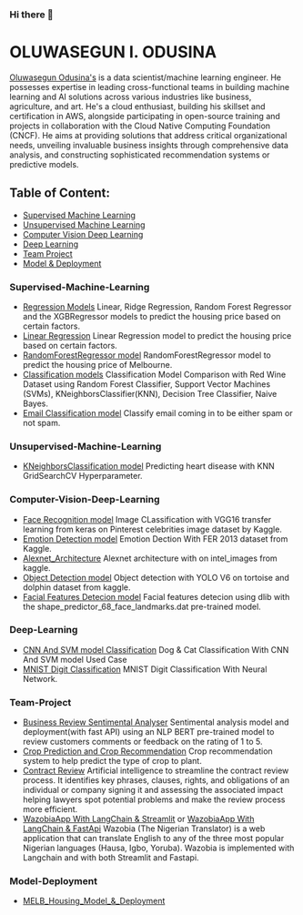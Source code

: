 ### Hi there 👋

# OLUWASEGUN I. ODUSINA

[Oluwasegun Odusina's](https://www.linkedin.com/in/odusinaoluwasegun/) is a data scientist/machine learning engineer. He possesses expertise in leading cross-functional teams in building machine learning and AI solutions across various industries like business, agriculture, and art. He's a cloud enthusiast, building his skillset and certification in AWS, alongside participating in open-source training and projects in collaboration with the Cloud Native Computing Foundation (CNCF).
He aims at providing solutions that address critical organizational needs, unveiling invaluable business insights through comprehensive data analysis, and constructing sophisticated  recommendation systems or predictive models.

## Table of Content:

- [Supervised Machine Learning](#Supervised-Machine-Learning)
- [Unsupervised Machine Learning](#Unsupervised-Machine-Learning)
- [Computer Vision Deep Learning](#Computer-Vision-Deep-Learning)
- [Deep Learning](#Deep-Learning)
- [Team Project](#Team-Project)
- [Model & Deployment](#Model-Deployment)


### Supervised-Machine-Learning

- [Regression Models](https://github.com/OSegun/Zummit-Africa-ML-AL-Projects/blob/main/ZA01b_RegressionModels_HousePricing.ipynb) Linear, Ridge Regression, Random Forest Regressor and the XGBRegressor models to predict the housing price based on certain factors.
- [Linear Regression](https://github.com/OSegun/Zummit-Africa-ML-AL-Projects/blob/main/ZA01_LinearRegression_HousePricing.ipynb) Linear Regression model to predict the housing price based on certain factors.
- [RandomForestRegressor model](https://github.com/OSegun/Zummit-Africa-ML-AL-Projects/blob/main/ZA02_RandomForestRegressor_MelB.ipynb) RandomForestRegressor model to predict the housing price of Melbourne.
- [Classification models](https://github.com/OSegun/Zummit-Africa-ML-AL-Projects/blob/main/Red_Wine_Dataset_Comparison_With_RFC_SVM_KNN_DTC_NB_Models.ipynb) Classification Model Comparison with Red Wine Dataset using Random Forest Classifier, Support Vector Machines (SVMs), KNeighborsClassifier(KNN), Decision Tree Classifier, Naive Bayes.
- [Email Classification model](https://github.com/OSegun/Zummit-Africa-ML-AL-Projects/blob/main/Email_Classification_With_LGR_TFD.ipynb) Classify email coming in to be either spam or not spam.

### Unsupervised-Machine-Learning
- [KNeighborsClassification model](https://github.com/OSegun/Zummit-Africa-ML-AL-Projects/blob/main/Heart_Disease_With_KNN_GridSearchCV_Hyperparameter.ipynb) Predicting heart disease with KNN GridSearchCV Hyperparameter.

### Computer-Vision-Deep-Learning
- [Face Recognition model](https://github.com/OSegun/Zummit-Africa-ML-AL-Projects/blob/main/Face_Recognition_with_CNN_Transfer_Learning.ipynb) Image CLassification with VGG16 transfer learning from keras on Pinterest celebrities image dataset by Kaggle.
- [Emotion Detection model](https://github.com/OSegun/Zummit-Africa-ML-AL-Projects/blob/main/DL_Emotion_Dectection_With_FER_Dataset.ipynb) Emotion Dection With FER 2013 dataset from Kaggle.
- [Alexnet_Architecture](https://github.com/OSegun/Zummit-Africa-ML-AL-Projects/blob/main/alexnet_architecture_with_intel_image.py) Alexnet architecture with on intel_images from kaggle.
- [Object Detection model](https://github.com/OSegun/Zummit-Africa-ML-AL-Projects/blob/main/DL_Object_Detection_With_YOLO_V6.ipynb) Object detection with YOLO V6 on tortoise and dolphin dataset from kaggle.
- [Facial Features Detecion model](https://github.com/OSegun/Zummit-Africa-ML-AL-Projects/blob/main/DL_Facial_Features_Detection_Using_Dlib.ipynb) Facial features detecion using dlib with the shape_predictor_68_face_landmarks.dat pre-trained model.

### Deep-Learning
- [CNN And SVM model Classification](https://github.com/OSegun/Zummit-Africa-ML-AL-Projects/blob/main/Dog_%26_Cat_Image_Classifier_With_SVM.ipynb) Dog & Cat Classification With CNN And SVM model Used Case
- [MNIST Digit Classification](https://github.com/OSegun/Zummit-Africa-ML-AL-Projects/blob/main/ZA03_MNIST%20Digit%20Classification%20With%20Neural%20Network.ipynb) MNIST Digit Classification With Neural Network.

### Team-Project
- [Business Review Sentimental Analyser](https://github.com/OSegun/Zummit-Africa-ML-AL-Projects/tree/main/Business%20Review%20Sentimental%20Analyser%20model%20and%20deployment) Sentimental analysis model and deployment(with fast API) using an NLP BERT pre-trained model to review customers comments or feedback on the rating of 1 to 5.
- [Crop Prediction and Crop Recommendation](https://github.com/Zummit-Africa-Inc/Crop-Yield-Prediction/tree/main/results/Crop-Recommendation) Crop recommendation system to help predict the type of crop to plant.
- [Contract Review](https://github.com/OSegun/Contract_Review) Artificial intelligence to streamline the contract review process. It identifies key phrases, clauses, rights, and obligations of an individual or company signing it and assessing the associated impact helping lawyers spot potential problems and make the review process more efficient.
- [WazobiaApp With LangChain & Streamlit](https://github.com/Izu-33/Wazobia-The-Nigerian-Translator) or [WazobiaApp With LangChain & FastApi](https://github.com/OSegun/WazobiaApp) Wazobia (The Nigerian Translator) is a web application that can translate English to any of the three most popular Nigerian languages (Hausa, Igbo, Yoruba). Wazobia is implemented with Langchain and with both Streamlit and Fastapi.


### Model-Deployment
- [MELB_Housing_Model_&_Deployment](https://github.com/OSegun/Zummit-Africa-ML-AL-Projects/tree/main/MELB_Housing_Model_%26_Deployment) 
